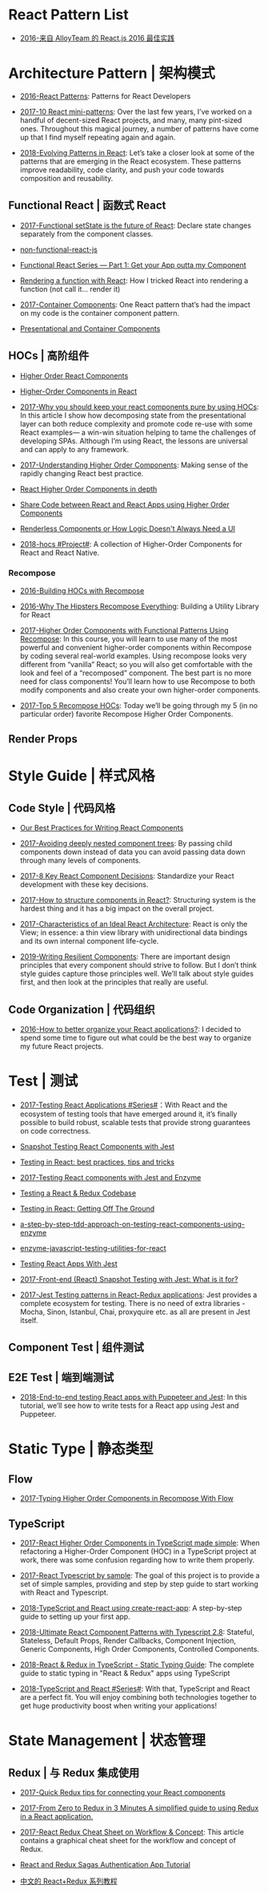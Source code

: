 # React Pattern List

- [2016-来自 AlloyTeam 的 React.js 2016 最佳实践](http://www.alloyteam.com/2016/01/reactjs-best-practices-for-2016/)

# Architecture Pattern | 架构模式

- [2016-React Patterns](http://reactpatterns.com/): Patterns for React Developers

- [2017-10 React mini-patterns](https://hackernoon.com/10-react-mini-patterns-c1da92f068c5#.5v2hpgurn): Over the last few years, I’ve worked on a handful of decent-sized React projects, and many, many pint-sized ones. Throughout this magical journey, a number of patterns have come up that I find myself repeating again and again.

- [2018-Evolving Patterns in React](https://parg.co/UXm): Let’s take a closer look at some of the patterns that are emerging in the React ecosystem. These patterns improve readability, code clarity, and push your code towards composition and reusability.

## Functional React | 函数式 React

- [2017-Functional setState is the future of React](https://parg.co/bMW): Declare state changes separately from the component classes.

- [non-functional-react-js](https://medium.com/@arqex/non-functional-react-js-6e020ce27ee2#.cj3dcxl4j)

- [Functional React Series — Part 1: Get your App outta my Component](https://medium.com/@adamterlson/functional-react-series-part-1-get-your-app-outta-my-component-92656ae13e25#.q47pt8fga)

- [Rendering a function with React](https://parg.co/UEv): How I tricked React into rendering a function (not call it… render it)

- [2017-Container Components](https://medium.com/@learnreact/container-components-c0e67432e005#.h775w7ifn): One React pattern that’s had the impact on my code is the container component pattern.

- [Presentational and Container Components](https://medium.com/@dan_abramov/smart-and-dumb-components-7ca2f9a7c7d0#.uz8irdipq)

## HOCs | 高阶组件

- [Higher Order React Components](http://natpryce.com/articles/000814.html)

- [Higher-Order Components in React](http://6me.us/MUHBdp)

- [2017-Why you should keep your react components pure by using HOCs](https://hackernoon.com/why-you-should-keep-your-react-components-pure-by-using-hocs-67e5c7f80c81): In this article I show how decomposing state from the presentational layer can both reduce complexity and promote code re-use with some React examples— a win-win situation helping to tame the challenges of developing SPAs. Although I’m using React, the lessons are universal and can apply to any framework.

- [2017-Understanding Higher Order Components](https://parg.co/biZ): Making sense of the rapidly changing React best practice.

- [React Higher Order Components in depth](https://medium.com/@franleplant/react-higher-order-components-in-depth-cf9032ee6c3e#.52i6nt3at)

- [Share Code between React and React Apps using Higher Order Components](https://hackernoon.com/code-reuse-using-higher-order-hoc-and-stateless-functional-components-in-react-and-react-native-6eeb503c665#.4z4q9o6k2)

- [Renderless Components or How Logic Doesn't Always Need a UI](http://kyleshevlin.com/renderless-components/)

- [2018-hocs #Project#](https://github.com/deepsweet/hocs): A collection of Higher-Order Components for React and React Native.

### Recompose

- [2016-Building HOCs with Recompose](https://medium.com/front-end-developers/building-hocs-with-recompose-7debb951d101)

- [2016-Why The Hipsters Recompose Everything](https://medium.com/javascript-inside/why-the-hipsters-recompose-everything-23ac08748198): Building a Utility Library for React

- [2017-Higher Order Components with Functional Patterns Using Recompose](https://egghead.io/courses/higher-order-components-with-functional-patterns-using-recompose): In this course, you will learn to use many of the most powerful and convenient higher-order components within Recompose by coding several real-world examples. Using recompose looks very different from “vanilla” React; so you will also get comfortable with the look and feel of a “recomposed” component. The best part is no more need for class components! You’ll learn how to use Recompose to both modify components and also create your own higher-order components.

- [2017-Top 5 Recompose HOCs](https://parg.co/bJV): Today we’ll be going through my 5 (in no particular order) favorite Recompose Higher Order Components.

## Render Props

# Style Guide | 样式风格

## Code Style | 代码风格

- [Our Best Practices for Writing React Components](https://medium.com/code-life/our-best-practices-for-writing-react-components-dec3eb5c3fc8#.mh12fzmoi)

- [2017-Avoiding deeply nested component trees](https://parg.co/beQ): By passing child components down instead of data you can avoid passing data down through many levels of components.

- [2017-8 Key React Component Decisions](https://parg.co/Um6): Standardize your React development with these key decisions.

- [2017-How to structure components in React?](https://parg.co/USj): Structuring system is the hardest thing and it has a big impact on the overall project.

- [2017-Characteristics of an Ideal React Architecture](https://parg.co/bD4): React is only the View; in essence: a thin view library with unidirectional data bindings and its own internal component life-cycle.

- [2019-Writing Resilient Components](https://overreacted.io/writing-resilient-components/): There are important design principles that every component should strive to follow. But I don’t think style guides capture those principles well. We’ll talk about style guides first, and then look at the principles that really are useful.

## Code Organization | 代码组织

- [2016-How to better organize your React applications?](https://parg.co/UII): I decided to spend some time to figure out what could be the best way to organize my future React projects.

# Test | 测试

- [2017-Testing React Applications #Series#](https://blog.logrocket.com/testing-react-applications-part-1-of-3-ebd8397917f3)：With React and the ecosystem of testing tools that have emerged around it, it’s finally possible to build robust, scalable tests that provide strong guarantees on code correctness.

- [Snapshot Testing React Components with Jest](https://semaphoreci.com/community/tutorials/snapshot-testing-react-components-with-jest)

- [Testing in React: best practices, tips and tricks](https://parg.co/bsP)

- [2017-Testing React components with Jest and Enzyme](https://hackernoon.com/testing-react-components-with-jest-and-enzyme-41d592c174f#.yfpuy4eip)

- [Testing a React & Redux Codebase](http://silvenon.com/testing-react-and-redux/)

- [Testing in React: Getting Off The Ground](https://medium.com/javascript-inside/testing-in-react-getting-off-the-ground-5f569f3088a#.6ip96uul5)

- [a-step-by-step-tdd-approach-on-testing-react-components-using-enzyme](http://thereignn.ghost.io/a-step-by-step-tdd-approach-on-testing-react-components-using-enzyme/)

- [enzyme-javascript-testing-utilities-for-react](https://medium.com/airbnb-engineering/enzyme-javascript-testing-utilities-for-react-a417e5e5090f#.huj3rtv24)

- [Testing React Apps With Jest](https://facebook.github.io/jest/docs/tutorial-react.html)

- [2017-Front-end (React) Snapshot Testing with Jest: What is it for?](https://parg.co/bRQ)

- [2017-Jest Testing patterns in React-Redux applications](https://parg.co/U1G): Jest provides a complete ecosystem for testing. There is no need of extra libraries - Mocha, Sinon, Istanbul, Chai, proxyquire etc. as all are present in Jest itself.

## Component Test | 组件测试

## E2E Test | 端到端测试

- [2018-End-to-end testing React apps with Puppeteer and Jest](https://blog.logrocket.com/end-to-end-testing-react-apps-with-puppeteer-and-jest-ce2f414b4fd7): In this tutorial, we’ll see how to write tests for a React app using Jest and Puppeteer.

# Static Type | 静态类型

## Flow

- [2017-Typing Higher Order Components in Recompose With Flow](https://parg.co/bDu)

## TypeScript

- [2017-React Higher Order Components in TypeScript made simple](https://parg.co/mWg): When refactoring a Higher-Order Component (HOC) in a TypeScript project at work, there was some confusion regarding how to write them properly.

- [2017-React Typescript by sample](https://github.com/Lemoncode/react-typescript-samples): The goal of this project is to provide a set of simple samples, providing and step by step guide to start working with React and Typescript.

- [2018-TypeScript and React using create-react-app](https://parg.co/U15): A step-by-step guide to setting up your first app.

- [2018-Ultimate React Component Patterns with Typescript 2.8](https://parg.co/UDE): Stateful, Stateless, Default Props, Render Callbacks, Component Injection, Generic Components, High Order Components, Controlled Components.

- [2018-React & Redux in TypeScript - Static Typing Guide](https://github.com/piotrwitek/react-redux-typescript-guide): The complete guide to static typing in "React & Redux" apps using TypeScript

- [2018-TypeScript and React #Series#](https://fettblog.eu/typescript-react/): With that, TypeScript and React are a perfect fit. You will enjoy combining both technologies together to get huge productivity boost when writing your applications!

# State Management | 状态管理

## Redux | 与 Redux 集成使用

- [2017-Quick Redux tips for connecting your React components](https://medium.com/dailyjs/quick-redux-tips-for-connecting-your-react-components-e08da72f5b3)

- [2017-From Zero to Redux in 3 Minutes A simplified guide to using Redux in a React application.](https://medium.com/@christiannaths/from-zero-to-redux-8db779b6ed01#.1j80ztr5q)

- [2017-React Redux Cheat Sheet on Workflow & Concept](https://github.com/uanders/react-redux-cheatsheet): This article contains a graphical cheat sheet for the workflow and concept of Redux.

- [React and Redux Sagas Authentication App Tutorial](http://start.jcolemorrison.com/react-and-redux-sagas-authentication-app-tutorial/)

- [中文的 React+Redux 系列教程](https://github.com/lewis617/react-redux-tutorial)
